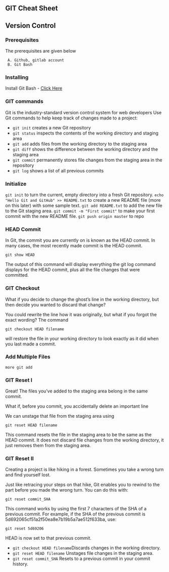 



## GIT Cheat Sheet 

## Version Control  

### Prerequisites

The prerequisites are given below
```
 A. Github, gitlab account 
 B. Git Bash
```
### Installing
Install Git Bash - [Click Here](https://git-scm.com/downloads) 
### GIT commands

Git is the industry-standard version control system for web developers
Use Git commands to help keep track of changes made to a project:

*  ``git init`` creates a new Git repository
* ``git status`` inspects the contents of the working directory and staging area
* ``git add`` adds files from the working directory to the staging area
* ``git diff`` shows the difference between the working directory and the staging area
* ``git commit`` permanently stores file changes from the staging area in the repository
* ``git log`` shows a list of all previous commits

### Initialize

``git init`` to turn the current, empty directory into a fresh Git repository.
``echo "Hello Git and GitHub" >> README.txt`` to create a new README file (more on this later) with some sample text.
``git add README.txt`` to add the new file to the Git staging area.
``git commit -m "First commit"`` to make your first commit with the new README file.
``git push origin master`` to repo

### HEAD Commit
In Git, the commit you are currently on is known as the HEAD commit. In many cases, the most recently made commit is the HEAD commit.
```
git show HEAD
```
The output of this command will display everything the git log command displays for the HEAD commit, plus all the file changes that were committed.

### GIT Checkout
What if you decide to change the ghost’s line in the working directory, but then decide you wanted to discard that change?

You could rewrite the line how it was originally, but what if you forgot the exact wording? The command
```
git checkout HEAD filename
```
will restore the file in your working directory to look exactly as it did when you last made a commit.

### Add Multiple Files 
```
more git add
```
### GIT Reset I
Great! The files you’ve added to the staging area belong in the same commit.

What if, before you commit, you accidentally delete an important line

We can unstage that file from the staging area using
```
git reset HEAD filename
```
This command resets the file in the staging area to be the same as the HEAD commit. It does not discard file changes from the working directory, it just removes them from the staging area.

### GIT Reset II
Creating a project is like hiking in a forest. Sometimes you take a wrong turn and find yourself lost.

Just like retracing your steps on that hike, Git enables you to rewind to the part before you made the wrong turn. You can do this with:
```
git reset commit_SHA
```

This command works by using the first 7 characters of the SHA of a previous commit. For example, if the SHA of the previous commit is 5d692065cf51a2f50ea8e7b19b5a7ae512f633ba, use:
```
git reset 5d69206
```
HEAD is now set to that previous commit.
* ``git checkout HEAD filename``Discards changes in the working directory.
* ``git reset HEAD filename`` Unstages file changes in the staging area.
* ``git reset commit_SHA`` Resets to a previous commit in your commit history.


 
 
